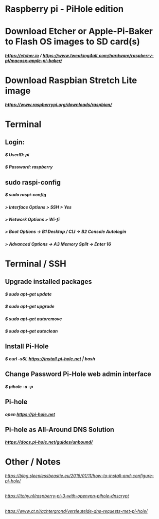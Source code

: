 # Raspberry pi - PiHole edition

# Download Etcher or Apple-Pi-Baker to Flash OS images to SD card(s)
##### https://etcher.io / https://www.tweaking4all.com/hardware/raspberry-pi/macosx-apple-pi-baker/

# Download Raspbian Stretch Lite image
##### https://www.raspberrypi.org/downloads/raspbian/

# Terminal
## Login:
##### $ UserID: pi
##### $ Password: raspberry

## sudo raspi-config
##### $ sudo raspi-config
##### > Interface Options > SSH > Yes
##### > Network Options > Wi-fi
##### > Boot Options -> B1 Desktop / CLI -> B2 Console Autologin
##### > Advanced Options -> A3 Memory Split -> Enter 16

# Terminal / SSH
## Upgrade installed packages
##### $ sudo apt-get update 
##### $ sudo apt-get upgrade
##### $ sudo apt-get autoremove
##### $ sudo apt-get autoclean

## Install Pi-Hole
##### $ curl -sSL https://install.pi-hole.net | bash

## Change Password Pi-Hole web admin interface 
##### $ pihole -a -p

## Pi-hole
##### open https://pi-hole.net

## Pi-hole as All-Around DNS Solution
##### https://docs.pi-hole.net/guides/unbound/

# Other / Notes
###### https://blog.sleeplessbeastie.eu/2018/01/11/how-to-install-and-configure-pi-hole/
###### https://itchy.nl/raspberry-pi-3-with-openvpn-pihole-dnscrypt
###### https://www.ct.nl/achtergrond/versleutelde-dns-requests-met-pi-hole/
